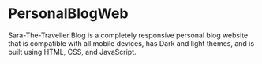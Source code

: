 # PersonalBlogWeb

Sara-The-Traveller Blog is a completely responsive personal blog website that is compatible with all mobile devices, has Dark and light themes, and is built using HTML, CSS, and JavaScript.

